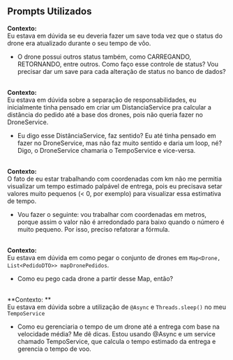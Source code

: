 ## Prompts Utilizados
**Contexto:**<br>
Eu estava em dúvida se eu deveria fazer um save toda vez que o status do drone era atualizado durante o seu tempo de vôo.
- O drone possui outros status também, como CARREGANDO, RETORNANDO, entre outros. Como faço esse controle de status? Vou precisar dar um save para cada alteração de status no banco de dados?<br><br>

**Contexto:**<br>
Eu estava em dúvida sobre a separação de responsabilidades, eu inicialmente tinha pensado em criar um DistanciaService pra calcular a distância do pedido até a base dos drones, pois não queria fazer no DroneService.
- Eu digo esse DistânciaService, faz sentido? Eu até tinha pensado em fazer no DroneService, mas não faz muito sentido e daria um loop, né? Digo, o DroneService chamaria o TempoService e vice-versa.<br><br>

**Contexto:**<br>
O fato de eu estar trabalhando com coordenadas com km não me permitia visualizar um tempo estimado palpável de entrega, pois eu precisava setar valores muito pequenos (< 0, por exemplo) para visualizar essa estimativa de tempo.
- Vou fazer o seguinte: vou trabalhar com coordenadas em metros, porque assim o valor não é arredondado para baixo quando o número é muito pequeno. Por isso, preciso refatorar a fórmula.<br><br>

**Contexto:**<br>
Eu estava em dúvida em como pegar o conjunto de drones em `Map<Drone, List<PedidoDTO>> mapDronePedidos`.
- Como eu pego cada drone a partir desse Map, então?<br><br>

**Contexto: **<br>
Eu estava em dúvida sobre a utilização de `@Async` e `Threads.sleep()` no meu `TempoService`
- Como eu gerenciaria o tempo de um drone até a entrega com base na velocidade média? Me dê dicas. Estou usando @Async e um service chamado TempoService, que calcula o tempo estimado da entrega e gerencia o tempo de voo.



  
